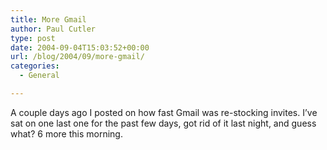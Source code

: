 ```yaml
---
title: More Gmail
author: Paul Cutler
type: post
date: 2004-09-04T15:03:52+00:00
url: /blog/2004/09/more-gmail/
categories:
  - General

---
```

A couple days ago I posted on how fast Gmail was re-stocking invites. I&#8217;ve sat on one last one for the past few days, got rid of it last night, and guess what? 6 more this morning.